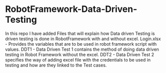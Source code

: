 # RobotFramework-Data-Driven-Testing
In this repo I have added Files that will explain how Data driven Testing is driven testing is done in RobotFramework with and without excel.
Login.xlsx - Provides the variables that are to be used in robot framework script with values.
DDT1 - Data Driven Test 1 contains the method of doing data driven testing in Robot Framework without the excel.
DDT2 - Data Driven Test 2 specifies the way of adding excel file with the credentials to be used in testing and how are they linked to the Test cases.
